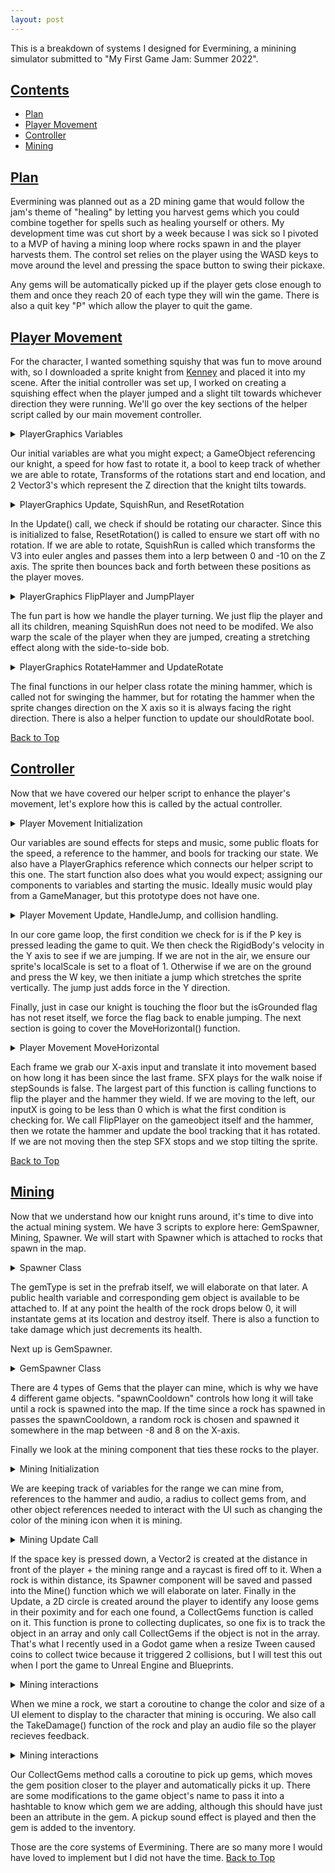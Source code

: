 ```yaml
---
layout: post
---
```


This is a breakdown of systems I designed for Evermining, a minining simulator submitted to "My First Game Jam: Summer 2022".

## [Contents](#contents)
- [Plan](#a-hrefplanplana)
- [Player Movement](#a-hrefplayer-movementplayer-movementa)
- [Controller](#a-hrefcontrollercontrollera)
- [Mining](#a-hrefminingmininga)


## [Plan](#plan)

Evermining was planned out as a 2D mining game that would follow the jam's theme of "healing" by letting you harvest gems which you could combine together for spells such as healing yourself or others. My development time was cut short by a week because I was sick so I pivoted to a MVP of having a mining loop where rocks spawn in and the player harvests them. The control set relies on the player using the WASD keys to move around the level and pressing the space button to swing their pickaxe. 

Any gems will be automatically picked up if the player gets close enough to them and once they reach 20 of each type they will win the game. There is also a quit key "P" which allow the player to quit the game. 

## [Player Movement](#player-movement)

For the character, I wanted something squishy that was fun to move around with, so I downloaded a sprite knight from [Kenney](https://kenney.nl/assets/tiny-dungeon) and placed it into my scene. After the initial controller was set up, I worked on creating a squishing effect when the player jumped and a slight tilt towards whichever direction they were running. We'll go over the key sections of the helper script called by our main movement controller.

<details><summary>PlayerGraphics Variables</summary><p>
  
```c#
  public GameObject playerSprite;
  float rotSpeed = 5f;
  bool shouldRotate = false;
  Transform originalStartRot;
  Transform originalEndRot;
  Vector3 m_from = new Vector3(0.0F, 0.0F, 0.0F);
  Vector3 m_to = new Vector3(0.0F, 0.0F, -10.0F);
  bool hammerRotated = false;
```
</p></details>

Our initial variables are what you might expect; a GameObject referencing our knight, a speed for how fast to rotate it, a bool to keep track of whether we are able to rotate, Transforms of the rotations start and end location, and 2 Vector3's which represent the Z direction that the knight tilts towards.

<details>
  
<summary>PlayerGraphics Update, SquishRun, and ResetRotation</summary>
  
```c#
  void Update(){
      if (shouldRotate) {SquishRun();}
      else {ResetRotation();}
  } 
  
  public void SquishRun(){
      Quaternion fromRot = Quaternion.Euler(m_from);
      Quaternion toRot = Quaternion.Euler(m_to);
      float lerp = 0.5f * (1.0f + Mathf.Sin(Mathf.PI * Time.realtimeSinceStartup * rotSpeed));
      playerSprite.transform.localRotation = Quaternion.Lerp(fromRot, toRot, lerp);
  }
  
  void ResetRotation(){
        playerSprite.transform.localRotation = Quaternion.identity;
    }
```

</details>

In the Update() call, we check if should be rotating our character. Since this is initialized to false, ResetRotation() is called to ensure we start off with no rotation. If we are able to rotate, SquishRun is called which transforms the V3 into euler angles and passes them into a lerp between 0 and -10 on the Z axis. The sprite then bounces back and forth between these positions as the player moves.


<details>
  
<summary>PlayerGraphics FlipPlayer and JumpPlayer</summary>

```c#
  public void FlipPlayer(GameObject target, float x, float y){
      target.transform.localScale = new Vector2(x, y);
  }
  
  public void JumpPlayer(float x, float y){
      playerSprite.transform.localScale = new Vector2(x, y);
  }
```

</details>

The fun part is how we handle the player turning. We just flip the player and all its children, meaning SquishRun does not need to be modifed. We also warp the scale of the player when they are jumped, creating a stretching effect along with the side-to-side bob.


<details>
  
<summary>PlayerGraphics RotateHammer and UpdateRotate</summary>

```c#
  public void RotateHammer(GameObject target, float direction){
      if (direction == 1f){
          target.transform.localRotation = Quaternion.identity;
          hammerRotated = false;
      }
      else if(!hammerRotated){
          target.transform.Rotate(0f, 0f, 80f, Space.World);
          hammerRotated = true;
      }
  }
  
  public void UpdateRotate(bool rot){
      shouldRotate = rot;
  }
```

</details>

The final functions in our helper class rotate the mining hammer, which is called not for swinging the hammer, but for rotating the hammer when the sprite changes direction on the X axis so it is always facing the right direction. There is also a helper function to update our shouldRotate bool. 

[Back to Top](#a-hrefcontentscontentsa)

## [Controller](#controller)

Now that we have covered our helper script to enhance the player's movement, let's explore how this is called by the actual controller. 

<details>
  
<summary>Player Movement Initialization</summary>

```c#
  public AudioSource steps;
  public AudioSource music;
  
  public float speed = 10f;
  public float jumpThrust = 15f;
  public GameObject hammer;
  
  bool isGrounded = true;
  bool stepSounds = false;
  
  PlayerGraphics playerGraphics;
  Rigidbody2D rb;

  void Start(){
      rb = GetComponent<Rigidbody2D>();
      playerGraphics = GetComponent<PlayerGraphics>();
      music.Play();
  }
```

</details>

Our variables are sound effects for steps and music, some public floats for the speed, a reference to the hammer, and bools for tracking our state. We also have a PlayerGraphics reference which connects our helper script to this one. The start function also does what you would expect; assigning our components to variables and starting the music. Ideally music would play from a GameManager, but this prototype does not have one.

<details>
  
<summary>Player Movement Update, HandleJump, and collision handling.</summary>

```c#
 void Update(){
    if (Input.GetKeyDown(KeyCode.P)) Application.Quit();
    
    if (rb.velocity.y == 0){
        isGrounded = true;
        playerGraphics.JumpPlayer(1f, 1f);
    }

    if (Input.GetKeyDown(KeyCode.W) && isGrounded){
        float stetchHeight = 1.10f;
        float stetchWidth = 0.90f;
        playerGraphics.JumpPlayer(stetchWidth, stetchHeight);
        HandleJump();
        isGrounded = false;
    }
    MoveHorizontal();
  }

  void HandleJump(){
      rb.AddForce(transform.up * jumpThrust, ForceMode2D.Impulse);
  }

  void OnCollisionEnter2D(Collision2D other){
    if (other.gameObject.tag == "Floor" && !isGrounded) isGrounded = true;
    }
```

</details>

In our core game loop, the first condition we check for is if the P key is pressed leading the game to quit. We then check the RigidBody's velocity in the Y axis to see if we are jumping. If we are not in the air, we ensure our sprite's localScale is set to a float of 1. Otherwise if we are on the ground and press the W key, we then initiate a jump which stretches the sprite vertically. The jump just adds force in the Y direction.

Finally, just in case our knight is touching the floor but the isGrounded flag has not reset itself, we force the flag back to enable jumping. The next section is going to cover the MoveHorizontal() function.

<details>
  
<summary>Player Movement MoveHorizontal</summary>

```c#
void MoveHorizontal(){
    float inputX = Input.GetAxis("Horizontal");
    Vector3 movement = new Vector3(speed * inputX, 0, 0);
    movement *= Time.deltaTime;
    transform.Translate(movement);

    if (inputX != 0 && !stepSounds)
    {
        steps.Play();
        stepSounds = true;
    }

    if (inputX < 0){
        playerGraphics.FlipPlayer(this.gameObject, -1f, 1f);
        playerGraphics.FlipPlayer(hammer, -1f, 1f);
        playerGraphics.RotateHammer(hammer, -1f);
        playerGraphics.UpdateRotate(true);
    }
    else if (inputX > 0){
        playerGraphics.FlipPlayer(this.gameObject, 1f, 1f);
        playerGraphics.FlipPlayer(hammer, 1f, 1f);
        playerGraphics.RotateHammer(hammer, 1f);
        playerGraphics.UpdateRotate(true);
    }
    else if (inputX == 0){
        playerGraphics.UpdateRotate(false);
        steps.Stop();
        stepSounds = false;
    }
```

</details>

Each frame we grab our X-axis input and translate it into movement based on how long it has been since the last frame. SFX plays for the walk noise if stepSounds is false. The largest part of this function is calling functions to flip the player and the hammer they wield. If we are moving to the left, our inputX is going to be less than 0 which is what the first condition is checking for. We call FlipPlayer on the gameobject itself and the hammer, then we rotate the hammer and update the bool tracking that it has rotated. If we are not moving then the step SFX stops and we stop tilting the sprite. 

[Back to Top](#a-hrefcontentscontentsa)

## [Mining](#mining)

Now that we understand how our knight runs around, it's time to dive into the actual mining system. We have 3 scripts to explore here: GemSpawner, Mining, Spawner. We will start with Spawner which is attached to rocks that spawn in the map.

<details>
  
<summary>Spawner Class</summary>

```c#
  public string gemType = "";
  public int health = 3;
  public GameObject gems;

  void Update(){
    if(health <= 0){
      Instantiate(gems, transform.position, Quaternion.identity);
      Destroy(this.gameObject);
    }
  }

  public void TakeDamage(){
    health -= 1;
  }

```

</details>

The gemType is set in the prefrab itself, we will elaborate on that later. A public health variable and corresponding gem object is available to be attached to. If at any point the health of the rock drops below 0, it will instantate gems at its location and destroy itself. There is also a function to take damage which just decrements its health.

Next up is GemSpawner.

<details>
  
<summary>GemSpawner Class</summary>

```c#
  public GameObject gem1;
  public GameObject gem2;
  public GameObject gem3;
  public GameObject gem4;
  public float spawnCooldown = 0.5f;
  float timeSinceSpawn = 0f;
  List <GameObject> rocks = new List<GameObject>();

  void Start(){
      rocks.Add(gem1);
      rocks.Add(gem2);
      rocks.Add(gem3);
      rocks.Add(gem4);
  }
  void Update(){
      if (timeSinceSpawn > spawnCooldown){
          int choice = Random.Range(0, rocks.Count);
          AddGems(rocks[choice]);
          timeSinceSpawn = 0;
      }
      else{
          timeSinceSpawn += Time.deltaTime;
      }
  }

  void AddGems(GameObject gemRock){
      float xLoc = Random.Range(-8f, 8);
      Vector3 spawnLocation = transform.position;
      spawnLocation.x = xLoc;
      Instantiate(gemRock, spawnLocation, Quaternion.identity);
  }
```

</details>

There are 4 types of Gems that the player can mine, which is why we have 4 different game objects. "spawnCooldown" controls how long it will take until a rock is spawned into the map. If the time since a rock has spawned in passes the spawnCooldown, a random rock is chosen and spawned it somewhere in the map between -8 and 8 on the X-axis. 

Finally we look at the mining component that ties these rocks to the player.

<details>
  
<summary>Mining Initialization</summary>

```c#
  public float mineRange = 1.5f;
  public GameObject hammer;
  public AudioSource hammerStrike;
  public AudioSource gemPickups;
  public float collectRadius = 2f;
  public Image pickaxeOverlay;

  Inventory inventory;
  Spawner rock;
  bool ableToMine = false;
  
  Color originalColor;
  float flashTime = 0.1f;

  void Start(){
    inventory = GetComponent<Inventory>();
    originalColor = pickaxeOverlay.color;
  }
```

</details>

We are keeping track of variables for the range we can mine from, references to the hammer and audio, a radius to collect gems from, and other object references needed to interact with the UI such as changing the color of the mining icon when it is mining. 

<details>
  
<summary>Mining Update Call</summary>

```c#
  void Update(){
    if (Input.GetKeyDown(KeyCode.Space))
    {
      float direction = transform.localScale.x;
      Vector2 mineTarget = new Vector2((direction * mineRange) + transform.position.x, transform.position.y);
      RaycastHit2D hit = Physics2D.Raycast(mineTarget, Vector2.zero);

      if (hit.collider != null){
        Mine(hit.collider.gameObject.GetComponent<Spawner>());
      }
    }

    Vector2 point = new Vector2(transform.position.x, transform.position.y);
    Collider2D[] hitColliders = Physics2D.OverlapCircleAll(point, collectRadius);
    foreach (var hitCollider in hitColliders){
      if(hitCollider.gameObject.name.Contains("GemRock")){
          CollectGems(hitCollider);
      }
    }
  }

```

</details>

If the space key is pressed down, a Vector2 is created at the distance in front of the player + the mining range and a raycast is fired off to it. When a rock is within distance, its Spawner component will be saved and passed into the Mine() function which we will elaborate on later. Finally in the Update, a 2D circle is created around the player to identify any loose gems in their poximity and for each one found, a CollectGems function is called on it. This function is prone to collecting duplicates, so one fix is to track the object in an array and only call CollectGems if the object is not in the array. That's what I recently used in a Godot game when a resize Tween caused coins to collect twice because it triggered 2 collisions, but I will test this out when I port the game to Unreal Engine and Blueprints. 

<details>
  
<summary>Mining interactions</summary>

```c#
  void Mine(Spawner rock){
      if (rock != null){ 
          StartCoroutine(ChangeColor());
          rock.TakeDamage();
          hammerStrike.Play();
      }
    }
  IEnumerator RevertColor(){
        yield return new WaitForSeconds(flashTime);
        pickaxeOverlay.color = originalColor;
        pickaxeOverlay.rectTransform.localScale = new Vector3(1, 1, 1);
    }

  IEnumerator ChangeColor(){
        Color tmpColor = new Color(255, 255, 0);
        pickaxeOverlay.color = tmpColor;
        pickaxeOverlay.rectTransform.localScale = new Vector3(1.2f, 1.2f, 1);
        yield return RevertColor();
    }
```

</details>

When we mine a rock, we start a coroutine to change the color and size of a UI element to display to the character that mining is occuring. We also call the TakeDamage() function of the rock and play an audio file so the player recieves feedback. 

<details>
  
<summary>Mining interactions</summary>

```c#
  void CollectGems(Collider2D other){
    StartCoroutine(MoveGem(other.gameObject.transform));
  }

  IEnumerator MoveGem(Transform gem){
      float pickupSpeed = 1f;
      float distance = Vector2.Distance(gem.position, transform.position);
      
      while (distance > 0.5f && gem != null){
          float step = pickupSpeed * Time.deltaTime;
          gem.position = Vector2.MoveTowards(gem.position, transform.position, step);
          distance = Vector2.Distance(gem.position, transform.position);
          yield return null;
      }

      if (gem != null){
          string rock = gem.gameObject.name.Split("_")[1];
          string gemName = rock.Split("(")[0]; // Removes any "Clone" stuff
          //Debug.Log("Added a gem of type: " + gem + " to the inventory.");
      
          gemPickups.Play();
          Destroy(gem.gameObject);
          inventory.AddItem(gemName);
          yield break;
      }
  }

```

</details>

Our CollectGems method calls a coroutine to pick up gems, which moves the gem position closer to the player and automatically picks it up. There are some modifications to the game object's name to pass it into a hashtable to know which gem we are adding, although this should have just been an attribute in the gem. A pickup sound effect is played and then the gem is added to the inventory.


Those are the core systems of Evermining. There are so many more I would have loved to implement but I did not have the time. 
[Back to Top](#a-hrefcontentscontentsa)
